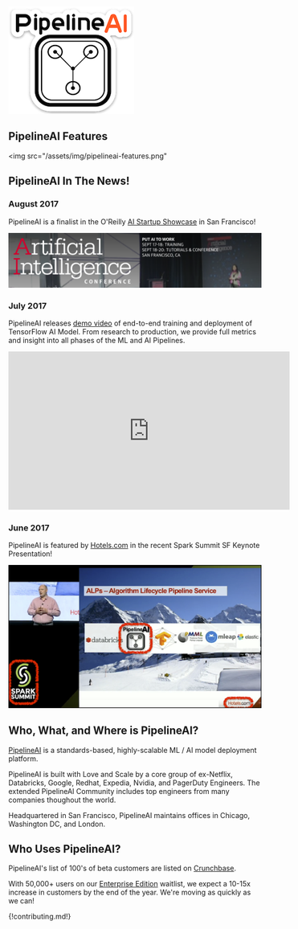 ![PipelineAI](/assets/img/logo/pipelineai-logo-250x214.png)

## PipelineAI Features
<img src="/assets/img/pipelineai-features.png"</img>

## PipelineAI In The News!
### August 2017
PipelineAI is a finalist in the O'Reilly <a href="https://conferences.oreilly.com/artificial-intelligence/ai-ca/public/cfp/580">AI Startup Showcase</a> in San Francisco!

<img src="/assets/img/oreilly-ai-conf-sf.png"></img>

### July 2017
PipelineAI releases [demo video](https://youtu.be/gWgy3EdDObQ) of end-to-end training and deployment of TensorFlow AI Model.  From research to production, we provide full metrics and insight into all phases of the ML and AI Pipelines.

<iframe width="560" height="315" src="https://www.youtube.com/embed/gWgy3EdDObQ" frameborder="0" allowfullscreen></iframe>

### June 2017
PipelineAI is featured by [Hotels.com](http://hotels.com) in the recent Spark Summit SF Keynote Presentation!

![PipelineAI @ Hotels.com](/assets/img/pipelineai-spark-summit-annotated-700x394.png)

## Who, What, and Where is PipelineAI?
[PipelineAI](http://pipeline.ai/) is a standards-based, highly-scalable ML / AI  model deployment platform.

PipelineAI is built with Love and Scale by a core group of ex-Netflix, Databricks, Google, Redhat, Expedia, Nvidia, and PagerDuty Engineers.  The extended PipelineAI Community includes top engineers from many companies thoughout the world.

Headquartered in San Francisco, PipelineAI maintains offices in Chicago, Washington DC, and London.

## Who Uses PipelineAI?
PipelineAI's list of 100's of beta customers are listed on [Crunchbase](https://www.crunchbase.com/organization/pipelineio/customers).  

With 50,000+ users on our [Enterprise Edition](/products/index.html) waitlist, we expect a 10-15x increase in customers by the end of the year.  We're moving as quickly as we can!

{!contributing.md!}
